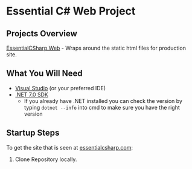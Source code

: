 # Essential C# Web Project

## Projects Overview

[EssentialCSharp.Web](https://github.com/IntelliTect/EssentialCSharpManuscript/tree/main/Utilities/EssentialCSharp.Web) - Wraps around the static html files for production site.

## What You Will Need

- [Visual Studio](https://visualstudio.microsoft.com/) (or your preferred IDE)
- [.NET 7.0 SDK](https://dotnet.microsoft.com/en-us/download)
  - If you already have .NET installed you can check the version by typing `dotnet --info` into cmd to make sure you have the right version

## Startup Steps

To get the site that is seen at [essentialcsharp.com](https://essentialcsharp.com/):

1. Clone Repository locally.